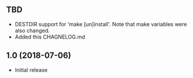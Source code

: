 ## TBD

 - DESTDIR support for 'make [un]install'. Note that make variables were also 
   changed.
 - Added this CHAGNELOG.md

## 1.0 (2018-07-06)

 - Initial release
